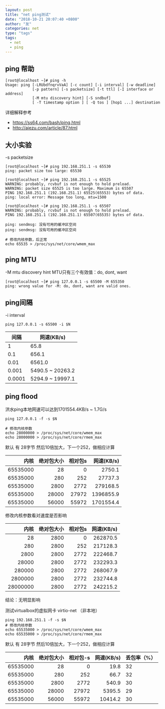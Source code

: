 ```yaml
---
layout: post
title: "net ping测试"
date: "2018-10-21 20:07:40 +0800"
author: "友"
categories: net
type: "tags"
tags:
  - net
  - ping
---
```


## ping 帮助

```
[root@localhost ~]# ping -h
Usage: ping [-LRUbdfnqrvVaA] [-c count] [-i interval] [-w deadline]
            [-p pattern] [-s packetsize] [-t ttl] [-I interface or address]
            [-M mtu discovery hint] [-S sndbuf]
            [ -T timestamp option ] [ -Q tos ] [hop1 ...] destination
```
详细解释参考
- https://ss64.com/bash/ping.html
- http://aiezu.com/article/87.html

## 大小实验
-s packetsize
```
[root@localhost ~]# ping 192.168.251.1 -s 65530
ping: packet size too large: 65530

[root@localhost ~]# ping 192.168.251.1 -s 65525
WARNING: probably, rcvbuf is not enough to hold preload.
WARNING: packet size 65525 is too large. Maximum is 65507
PING 192.168.251.1 (192.168.251.1) 65525(65553) bytes of data.
ping: local error: Message too long, mtu=1500

[root@localhost ~]# ping 192.168.251.1 -s 65507
WARNING: probably, rcvbuf is not enough to hold preload.
PING 192.168.251.1 (192.168.251.1) 65507(65535) bytes of data.

ping: sendmsg: 没有可用的缓冲区空间
ping: sendmsg: 没有可用的缓冲区空间

# 修改内核参数，后正常
echo 65535 > /proc/sys/net/core/wmem_max

```

## ping MTU
-M mtu discovery hint
MTU只有三个有效值：do, dont, want
```
[root@localhost ~]# ping 127.0.0.1 -s 65500 -M 655350
ping: wrong value for -M: do, dont, want are valid ones.
```

## ping间隔
-i interval
```
ping 127.0.0.1 -s 65500 -i $N
```
| 间隔 | 网速(KB/s) |
|-------|------------|
| 1     | 65.8   |
| 0.1   | 656.1  |
| 0.01  | 6561.0 |
| 0.001 | 5490.5 ~ 20263.2|
| 0.0001| 5294.9 ~ 19997.1|


## ping flood
洪水ping本地网速可以达到1701554.4KB/s ~ 1.7G/s

```
ping 127.0.0.1 -f -s $N

# 修改内核参数
echo 28000000 > /proc/sys/net/core/wmem_max
echo 28000000 > /proc/sys/net/core/rmem_max

```
默认 有 28字节 然后10倍加大，下一个252，做相应计算

| 内核     | 绝对包大小   | 相对包s  | 网速(KB/s)  |
|---------:|-----------:|--------:|-----------:|
| 65535000 | 28         | 0       | 2750.1     |
| 65535000 | 280        | 252     | 27737.3    |
| 65535000 | 2800       | 2772    | 279168.5   |
| 65535000 | 28000      | 27972   | 1396855.9  |
| 65535000 | 56000      | 55972   | 1701554.4  |

修改内核参数看对速度是否影响

| 内核      | 绝对包大小  | 相对包s | 网速(KB/s)  |
|---------:|-----------:|--------:|-----------:|
| 28       | 2800       | 0       | 262870.5   |
| 280      | 2800       | 252     | 217128.3   |
| 2800     | 2800       | 2772    | 222468.7   |
| 28000    | 2800       | 2772    | 232293.3   |
| 280000   | 2800       | 2772    | 268067.9   |
| 2800000  | 2800       | 2772    | 232744.8   |
| 28000000 | 2800       | 2772    | 242215.2   |

结论：无明显影响

测试virtualbox的虚拟网卡 virtio-net （非本地）
```
ping 192.168.251.1 -f -s $N
# 修改内核参数
echo 65535000 > /proc/sys/net/core/wmem_max
echo 65535000 > /proc/sys/net/core/rmem_max

```
默认 有 28字节 然后10倍加大，下一个252，做相应计算

|  内核    | 绝对包大小 | 相对包-s| 网速(KB/s) | 丢包率（%）
|---------:|-----------:|--------:|-----------:|-------
| 65535000 | 28         | 0       | 19.8       | 32
| 65535000 | 280        | 252     | 66.7       | 32
| 65535000 | 2800       | 2772    | 540.9      | 30
| 65535000 | 28000      | 27972   | 5395.5     | 29
| 65535000 | 56000      | 55972   | 10414.2    | 30
